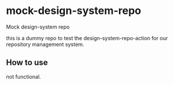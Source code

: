 # mock-design-system-repo
Mock design-system repo

this is a dummy repo to test the design-system-repo-action for our repository management system. 

## How to use

not functional.
